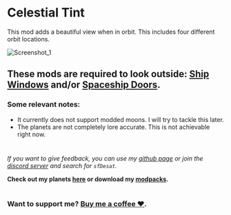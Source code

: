 # Celestial Tint
This mod adds a beautiful view when in orbit. This includes four different orbit locations.  
  
![Screenshot_1](https://raw.githubusercontent.com/sfDesat/Celestial-Tint/main/Screenshots/Wasteland.jpg "Wasteland")
## These mods are required to look outside: [Ship Windows](https://thunderstore.io/c/lethal-company/p/veri/ShipWindows/) and/or [Spaceship Doors](https://thunderstore.io/c/lethal-company/p/Wolf11221/SpaceShipDoor/).  
  
### Some relevant notes:  
- It currently does not support modded moons. I will try to tackle this later.
- The planets are not completely lore accurate. This is not achievable right now.
# 
  
_If you want to give feedback, you can use my [github page](https://github.com/sfDesat/Aquatis/issues) or join the [discord server](https://discord.gg/lcmod) and search for `sfDesat`._

**Check out my planets [here](https://thunderstore.io/c/lethal-company/p/sfDesat/) or download my [modpacks](https://thunderstore.io/c/lethal-company/p/sfDesat/?section=modpacks).**
#
### Want to support me? [Buy me a coffee ❤️](https://www.buymeacoffee.com/sfdesat).
